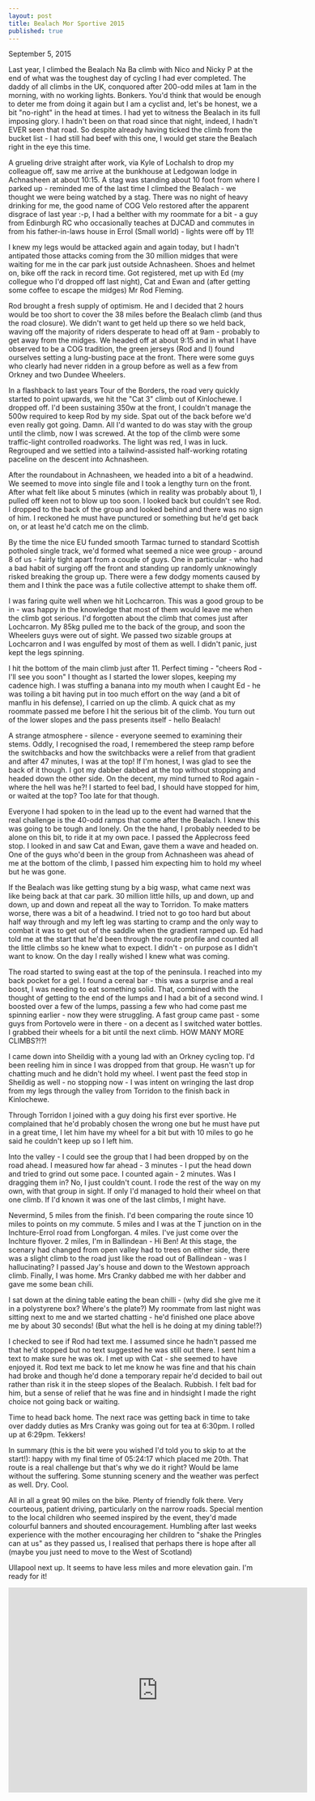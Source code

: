 ```yaml
---
layout: post
title: Bealach Mor Sportive 2015
published: true
---
```

September 5, 2015

Last year, I climbed the Bealach Na Ba climb with Nico and Nicky P at the end of what was the toughest day of cycling I had ever completed. The daddy of all climbs in the UK, conquored after 200-odd miles at 1am in the morning, with no working lights. Bonkers. You'd think that would be enough to deter me from doing it again but I am a cyclist and, let's be honest, we a bit "no-right" in the head at times. I had yet to witness the Bealach in its full imposing glory. I hadn't been on that road since that night, indeed, I hadn't EVER seen that road. So despite already having ticked the climb from the bucket list - I had still had beef with this one, I would get stare the Bealach right in the eye this time.

A grueling drive straight after work, via Kyle of Lochalsh to drop my colleague off, saw me arrive at the bunkhouse at Ledgowan lodge in Achnasheen at about 10:15. A stag was standing about 10 foot from where I parked up - reminded me of the last time I climbed the Bealach - we thought we were being watched by a stag. There was no night of heavy drinking for me, the good name of COG Velo restored after the apparent disgrace of last year :-p, I had a belther with my roommate for a bit - a guy from Edinburgh RC who occasionally teaches at DJCAD and commutes in from his father-in-laws house in Errol (Small world) - lights were off by 11!

I knew my legs would be attacked again and again today, but I hadn't antipated those attacks coming from the 30 million midges that were waiting for me in the car park just outside Achnasheen. Shoes and helmet on, bike off the rack in record time. Got registered, met up with Ed (my collegue who I'd dropped off last night), Cat and Ewan and (after getting some coffee to escape the midges) Mr Rod Fleming.

Rod brought a fresh supply of optimism. He and I decided that 2 hours would be too short to cover the 38 miles before the Bealach climb (and thus the road closure). We didn't want to get held up there so we held back, waving off the majority of riders desperate to head off at 9am - probably to get away from the midges. We headed off at about 9:15 and in what I have observed to be a COG tradition, the green jerseys (Rod and I) found ourselves setting a lung-busting pace at the front. There were some guys who clearly had never ridden in a group before as well as a few from Orkney and two Dundee Wheelers.

In a flashback to last years Tour of the Borders, the road very quickly started to point upwards, we hit the "Cat 3" climb out of Kinlochewe. I dropped off. I'd been sustaining 350w at the front, I couldn't manage the 500w required to keep Rod by my side. Spat out of the back before we'd even really got going. Damn. All I'd wanted to do was stay with the group until the climb, now I was screwed. At the top of the climb were some traffic-light controlled roadworks. The light was red, I was in luck. Regrouped and we settled into a tailwind-assisted half-working rotating paceline on the descent into Achnasheen.

After the roundabout in Achnasheen, we headed into a bit of a headwind. We seemed to move into single file and I took  a lengthy turn on the front. After what felt like about 5 minutes (which in reality was probably about 1), I pulled off keen not to blow up too soon. I looked back but couldn't see Rod. I dropped to the back of the group and looked behind and there was no sign of him. I reckoned he must have punctured or something but he'd get back on, or at least he'd catch me on the climb.

By the time the nice EU funded smooth Tarmac turned to standard Scottish potholed single track, we'd formed what seemed a nice wee group - around 8 of us - fairly tight apart from a couple of guys. One in particular - who had a bad habit of surging off the front and standing up randomly unknowingly risked breaking the group up. There were a few dodgy moments caused by them and I think the pace was a futile collective attempt to shake them off.

I was faring quite well when we hit Lochcarron. This was a good group to be in - was happy in the knowledge that most of them would leave me when the climb got serious. I'd forgotten about the climb that comes just after Lochcarron. My 85kg pulled me to the back of the group, and soon the Wheelers guys were out of sight. We passed two sizable groups at Lochcarron and I was engulfed by most of them as well. I didn't panic, just kept the legs spinning.

I hit the bottom of the main climb just after 11. Perfect timing - "cheers Rod - I'll see you soon" I thought as I started the lower slopes, keeping my cadence high. I was stuffing a banana into my mouth when I caught Ed - he was toiling a bit having put in too much effort on the way (and a bit of manflu in his defense), I carried on up the climb. A quick chat as my roommate passed me before I hit the serious bit of the climb. You turn out of the lower slopes and the pass presents itself - hello Bealach! 

A strange atmosphere - silence - everyone seemed to examining their stems. Oddly, I recognised the road, I remembered the steep ramp before the switchbacks and how the switchbacks were a relief from that gradient and after 47 minutes, I was at the top! If I'm honest, I was glad to see the back of it though. I got my dabber dabbed at the top without stopping and headed down the other side. On the decent, my mind turned to Rod again - where the hell was he?! I started to feel bad, I should have stopped for him, or waited at the top? Too late for that though. 

Everyone I had spoken to in the lead up to the event had warned that the real challenge is the 40-odd ramps that come after the Bealach. I knew this was going to be tough and lonely. On the the hand, I probably needed to be alone on this bit, to ride it at my own pace. I passed the Applecross feed stop. I looked in and saw Cat and Ewan, gave them a wave and headed on. One of the guys who'd been in the group from Achnasheen was ahead of me at the bottom of the climb, I passed him expecting him to hold my wheel but he was gone.

If the Bealach was like getting stung by a big wasp, what came next was like being back at that car park. 30 million little hills, up and down, up and down, up and down and repeat all the way to Torridon. To make matters worse, there was a bit of a headwind. I tried not to go too hard but about half way through and my left leg was starting to cramp and the only way to combat it was to get out of the saddle when the gradient ramped up. Ed had told me at the start that he'd been through the route profile and counted all the little climbs so he knew what to expect. I didn't - on purpose as I didn't want to know. On the day I really wished I knew what was coming.

The road started to swing east at the top of the peninsula. I reached into my back pocket for a gel. I found a cereal bar - this was a surprise and a real boost, I was needing to eat something solid. That, combined with the thought of getting to the end of the lumps and I had a bit of a second wind. I boosted over a few of the lumps, passing a few who had come past me spinning earlier - now they were struggling. A fast group came past - some guys from Portovelo were  in there - on a decent as I switched water bottles. I grabbed their wheels for a bit until the next climb. HOW MANY MORE CLIMBS?!?!

I came down into Sheildig with a young lad with an Orkney cycling top. I'd been reeling him in since I was dropped from that group. He wasn't up for chatting much and he didn't hold my wheel. I went past the feed stop in Sheildig as well - no stopping now - I was intent on wringing the last drop from my legs through the valley from Torridon to the finish back in Kinlochewe.

Through Torridon I joined with a guy doing his first ever sportive. He complained that he'd probably chosen the wrong one but he must have put in a great time, I let him have my wheel for a bit but with 10 miles to go he said he couldn't keep up so I left him.

 Into the valley - I could see the group that I had been dropped by on the road ahead. I measured how far ahead - 3 minutes - I put the head down and tried to grind out some pace. I counted again - 2 minutes. Was I dragging them in? No, I just couldn't count. I rode the rest of the way on my own, with that group in sight. If only I'd managed to hold their wheel on that one climb. If I'd known it was one of the last climbs, I might have.

Nevermind, 5 miles from the finish. I'd been comparing the route since 10 miles to points on my commute. 5 miles and I was at the T junction on in the Inchture-Errol road from Longforgan. 4 miles. I've just come over the Inchture flyover. 2 miles, I'm in Ballindean - Hi Ben! At this stage, the scenary had changed from open valley had to trees on either side, there was a slight climb to the road just like the road out of Ballindean - was I hallucinating? I passed Jay's house and down to the Westown approach climb. Finally, I was home. Mrs Cranky dabbed me with her dabber and gave me some bean chili. 

I sat down at the dining table eating the bean chilli - (why did she give me it in a polystyrene box? Where's the plate?) My roommate from last night was sitting next to me and we started chatting - he'd finished one place above me by about 30 seconds! (But what the hell is he doing at my dining table!?)

I checked to see if Rod had text me. I assumed since he hadn't passed me that he'd stopped but no text suggested he was still out there. I sent him a text to make sure he was ok. I met up with Cat - she seemed to have enjoyed it. Rod text me back to let me know he was fine and that his chain had broke and though he'd done a temporary repair he'd decided to bail out rather than risk it in the steep slopes of the Bealach. Rubbish. I felt bad for him, but a sense of relief that he was fine and in hindsight I made the right choice not going back or waiting. 

Time to head back home. The next race was getting back in time to take over daddy duties as Mrs Cranky was going out for tea at 6:30pm. I rolled up at 6:29pm.  Tekkers!

In summary (this is the bit were you wished I'd told you to skip to at the start!): happy with my final time of 05:24:17 which placed me 20th. That route is a real challenge  but that's why we do it right? Would be lame without the suffering. Some stunning scenery and the weather was perfect as well. Dry. Cool. 

All in all a great 90 miles on the bike. Plenty of friendly folk there. Very courteous, patient  driving, particularly on the narrow roads. Special mention to the local children who seemed inspired by the event, they'd made colourful banners and shouted encouragement. Humbling after last weeks experience with the mother encouraging her children to "shake the Pringles can at us" as they passed us, I realised that perhaps there is hope after all (maybe you just need to move to the West of Scotland)

Ullapool next up. It seems to have less miles and more elevation gain. I'm ready for it!

<iframe height='405' width='590' frameborder='0' allowtransparency='true' scrolling='no' src='https://www.strava.com/activities/385550345/embed/a46a59e1e9b8c74fcd9c136f5d84906a2002377b'></iframe>



